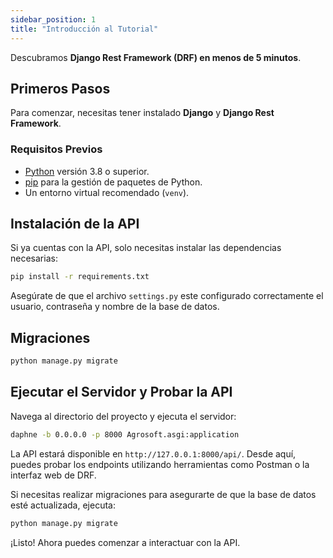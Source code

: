 ```yaml
---
sidebar_position: 1
title: "Introducción al Tutorial"
---
```



Descubramos **Django Rest Framework (DRF) en menos de 5 minutos**.

## Primeros Pasos

Para comenzar, necesitas tener instalado **Django** y **Django Rest Framework**.

### Requisitos Previos

- [Python](https://www.python.org/downloads/) versión 3.8 o superior.
- [pip](https://pip.pypa.io/en/stable/installation/) para la gestión de paquetes de Python.
- Un entorno virtual recomendado (`venv`).

## Instalación de la API

Si ya cuentas con la API, solo necesitas instalar las dependencias necesarias:

```bash
pip install -r requirements.txt
```

Asegúrate de que el archivo `settings.py` este configurado correctamente el usuario, contraseña y nombre de la base de datos.
## Migraciones
```bash
python manage.py migrate
```

## Ejecutar el Servidor y Probar la API

Navega al directorio del proyecto y ejecuta el servidor:

```bash
daphne -b 0.0.0.0 -p 8000 Agrosoft.asgi:application
```

La API estará disponible en `http://127.0.0.1:8000/api/`. Desde aquí, puedes probar los endpoints utilizando herramientas como Postman o la interfaz web de DRF.

Si necesitas realizar migraciones para asegurarte de que la base de datos esté actualizada, ejecuta:

```bash
python manage.py migrate
```

¡Listo! Ahora puedes comenzar a interactuar con la API. 